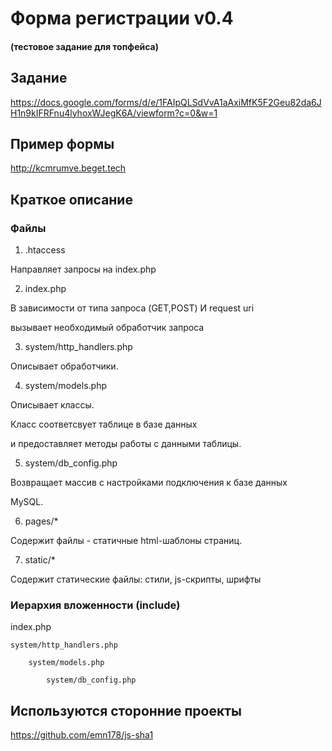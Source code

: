 # Форма регистрации v0.4

#### (тестовое задание для топфейса) 

## Задание
https://docs.google.com/forms/d/e/1FAIpQLSdVvA1aAxiMfK5F2Geu82da6JH1n9kIFRFnu4lyhoxWJegK6A/viewform?c=0&w=1

## Пример формы
http://kcmrumve.beget.tech

## Краткое описание

### Файлы

1. .htaccess

Направляет запросы на index.php

2. index.php 

В зависимости от типа запроса (GET,POST) И request uri

вызывает необходимый обработчик запроса


3. system/http_handlers.php

Описывает обработчики.

4. system/models.php

Описывает классы.

Класс соответсвует таблице в базе данных

и предоставляет методы работы с данными таблицы.

5. system/db_config.php

Возвращает массив с настройками подключения к базе данных

MySQL.

6. pages/*

Содержит файлы - статичные html-шаблоны страниц.

7. static/*

Содержит статические файлы: стили, js-скрипты, шрифты

### Иерархия вложенности (include)

index.php

	system/http_handlers.php

		system/models.php

			system/db_config.php



## Используются сторонние проекты
https://github.com/emn178/js-sha1 

